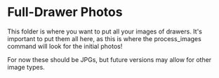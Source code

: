 # Full-Drawer Photos

This folder is where you want to put all your images of drawers. It's important to put them all here, as this is where the process_images command will look for the initial photos!

For now these should be JPGs, but future versions may allow for other image types.
